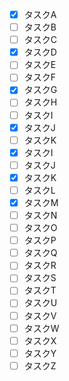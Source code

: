 - [x] タスクA
- [ ] タスクB
- [ ] タスクC
- [x] タスクD
- [ ] タスクE
- [ ] タスクF
- [x] タスクG
- [ ] タスクH
- [ ] タスクI
- [x] タスクJ
- [ ] タスクK
- [x] タスクI
- [ ] タスクJ
- [x] タスクK
- [ ] タスクL
- [x] タスクM
- [ ] タスクN
- [ ] タスクO
- [ ] タスクP
- [ ] タスクQ
- [ ] タスクR
- [ ] タスクS
- [ ] タスクT
- [ ] タスクU
- [ ] タスクV
- [ ] タスクW
- [ ] タスクX
- [ ] タスクY
- [ ] タスクZ
